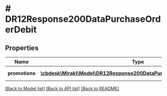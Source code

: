 # # DR12Response200DataPurchaseOrderDebit

## Properties

Name | Type | Description | Notes
------------ | ------------- | ------------- | -------------
**promotions** | [**\cbdesk\Mirakl\Model\DR12Response200DataPurchaseOrderDebitPromotions[]**](DR12Response200DataPurchaseOrderDebitPromotions.md) | List of promotions | [optional]

[[Back to Model list]](../../README.md#models) [[Back to API list]](../../README.md#endpoints) [[Back to README]](../../README.md)
